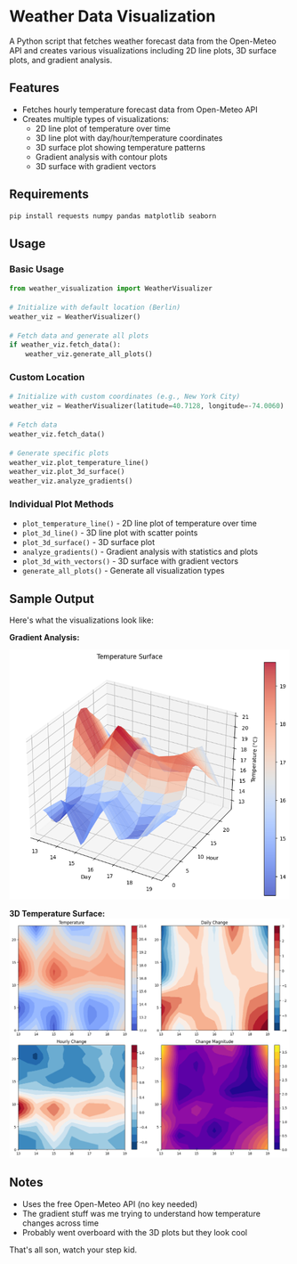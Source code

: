 # Weather Data Visualization

A Python script that fetches weather forecast data from the Open-Meteo API and creates various visualizations including 2D line plots, 3D surface plots, and gradient analysis.

## Features

- Fetches hourly temperature forecast data from Open-Meteo API
- Creates multiple types of visualizations:
  - 2D line plot of temperature over time
  - 3D line plot with day/hour/temperature coordinates
  - 3D surface plot showing temperature patterns
  - Gradient analysis with contour plots
  - 3D surface with gradient vectors

## Requirements

```bash
pip install requests numpy pandas matplotlib seaborn
```

## Usage

### Basic Usage

```python
from weather_visualization import WeatherVisualizer

# Initialize with default location (Berlin)
weather_viz = WeatherVisualizer()

# Fetch data and generate all plots
if weather_viz.fetch_data():
    weather_viz.generate_all_plots()
```

### Custom Location

```python
# Initialize with custom coordinates (e.g., New York City)
weather_viz = WeatherVisualizer(latitude=40.7128, longitude=-74.0060)

# Fetch data
weather_viz.fetch_data()

# Generate specific plots
weather_viz.plot_temperature_line()
weather_viz.plot_3d_surface()
weather_viz.analyze_gradients()
```

### Individual Plot Methods

- `plot_temperature_line()` - 2D line plot of temperature over time
- `plot_3d_line()` - 3D line plot with scatter points
- `plot_3d_surface()` - 3D surface plot
- `analyze_gradients()` - Gradient analysis with statistics and plots
- `plot_3d_with_vectors()` - 3D surface with gradient vectors
- `generate_all_plots()` - Generate all visualization types

## Sample Output

Here's what the visualizations look like:


**Gradient Analysis:**

![Gradient Analysis](v1.png)


**3D Temperature Surface:**
![3D Surface](v2.png)

## Notes

- Uses the free Open-Meteo API (no key needed)
- The gradient stuff was me trying to understand how temperature changes across time
- Probably went overboard with the 3D plots but they look cool

That's all son, watch your step kid.
